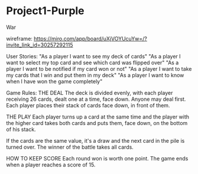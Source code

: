 # Project1-Purple

War

wireframe: https://miro.com/app/board/uXjVOYUcuYw=/?invite_link_id=30257292115

User Stories:
"As a player I want to see my deck of cards" "As a player I want to select my top card and see which card was flipped over" "As a player I want to be notified if my card won or not" "As a player I want to take my cards that I win and put them in my deck" "As a player I want to know when I have won the game completely"

Game Rules:
THE DEAL
The deck is divided evenly, with each player receiving 26 cards, dealt one at a time, face down. Anyone may deal first. Each player places their stack of cards face down, in front of them.

THE PLAY
Each player turns up a card at the same time and the player with the higher card takes both cards and puts them, face down, on the bottom of his stack.

If the cards are the same value, it's a draw and the next card in the pile is turned over. The winner of the battle takes all cards.

HOW TO KEEP SCORE
Each round won is worth one point. The game ends when a player reaches a score of 15.

